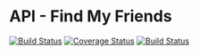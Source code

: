 # API - Find My Friends
[![Build Status](https://travis-ci.org/FindMyFriends/api.svg?branch=master)](https://travis-ci.org/FindMyFriends/api) [![Coverage Status](https://coveralls.io/repos/github/FindMyFriends/api/badge.svg?branch=master)](https://coveralls.io/github/FindMyFriends/api?branch=master) [![Build Status](https://scrutinizer-ci.com/g/FindMyFriends/api/badges/build.png?b=master)](https://scrutinizer-ci.com/g/FindMyFriends/api/build-status/master)